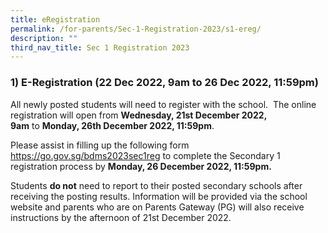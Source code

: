 ```yaml
---
title: eRegistration
permalink: /for-parents/Sec-1-Registration-2023/s1-ereg/
description: ""
third_nav_title: Sec 1 Registration 2023
---
```


### **1) E-Registration (22 Dec 2022, 9am to 26 Dec 2022, 11:59pm)**

All newly posted students will need to register with the school.  The online registration will open from **Wednesday, 21st December 2022, 9am** to **Monday, 26th December 2022, 11:59pm**.

  

Please assist in filling up the following form <a href="https://go.gov.sg/bdms2023sec1reg" target="_blank" >https://go.gov.sg/bdms2023sec1reg</a> to complete the Secondary 1 registration process by **Monday, 26 December 2022, 11:59pm.**

Students **do not** need to report to their posted secondary schools after receiving the posting results.  Information will be provided via the school website and parents who are on Parents Gateway (PG) will also receive instructions by the afternoon of 21st December 2022.